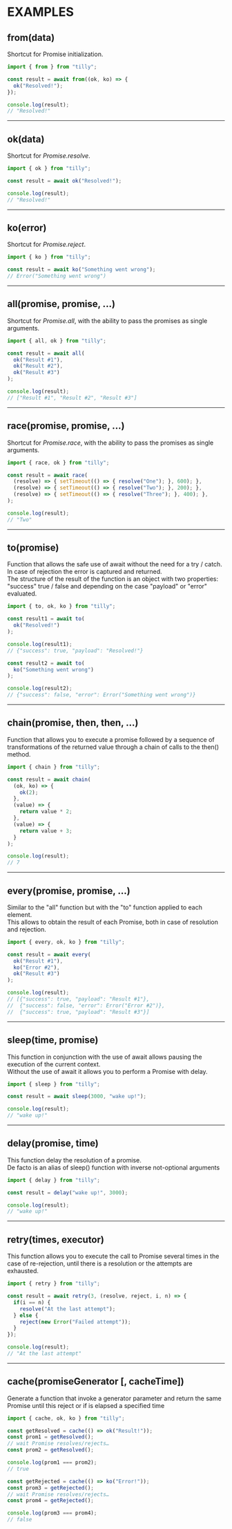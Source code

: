 # EXAMPLES


## from(data)

Shortcut for Promise initialization.

```javascript
import { from } from "tilly";

const result = await from((ok, ko) => {
  ok("Resolved!");
});

console.log(result);
// "Resolved!"
```

---

## ok(data)

Shortcut for *Promise.resolve*.

```javascript
import { ok } from "tilly";

const result = await ok("Resolved!");

console.log(result);
// "Resolved!"
```

---

## ko(error)

Shortcut for *Promise.reject*.

```javascript
import { ko } from "tilly";

const result = await ko("Something went wrong");
// Error("Something went wrong")
```

---

## all(promise, promise, ...)

Shortcut for *Promise.all*, with the ability to pass the promises as single arguments.

```javascript
import { all, ok } from "tilly";

const result = await all(
  ok("Result #1"),
  ok("Result #2"),
  ok("Result #3")
);

console.log(result);
// ["Result #1", "Result #2", "Result #3"]
```

---

## race(promise, promise, ...)

Shortcut for *Promise.race*, with the ability to pass the promises as single arguments.

```javascript
import { race, ok } from "tilly";

const result = await race(
  (resolve) => { setTimeout(() => { resolve("One"); }, 600); },
  (resolve) => { setTimeout(() => { resolve("Two"); }, 200); },
  (resolve) => { setTimeout(() => { resolve("Three"); }, 400); },
);

console.log(result);
// "Two"
```

---

## to(promise)

Function that allows the safe use of await without the need for a try / catch. In case of rejection the error is captured and returned.<br/>
The structure of the result of the function is an object with two properties: "success" true / false and depending on the case "payload" or "error" evaluated.

```javascript
import { to, ok, ko } from "tilly";

const result1 = await to(
  ok("Resolved!")
);

console.log(result1);
// {"success": true, "payload": "Resolved!"}

const result2 = await to(
  ko("Something went wrong")
);

console.log(result2);
// {"success": false, "error": Error("Something went wrong")}
```

---

## chain(promise, then, then, ...)

Function that allows you to execute a promise followed by a sequence of transformations of the returned value through a chain of calls to the then() method.

```javascript
import { chain } from "tilly";

const result = await chain(
  (ok, ko) => {
    ok(2);
  },
  (value) => {
    return value * 2;
  },
  (value) => {
    return value + 3;
  }
);

console.log(result);
// 7
```

---

## every(promise, promise, ...)

Similar to the "all" function but with the "to" function applied to each element.<br/>
This allows to obtain the result of each Promise, both in case of resolution and rejection.

```javascript
import { every, ok, ko } from "tilly";

const result = await every(
  ok("Result #1"),
  ko("Error #2"),
  ok("Result #3")
);

console.log(result);
// [{"success": true, "payload": "Result #1"},
//  {"success": false, "error": Error("Error #2")},
//  {"success": true, "payload": "Result #3"}]

```

---

## sleep(time, promise)

This function in conjunction with the use of await allows pausing the execution of the current context.<br/>
Without the use of await it allows you to perform a Promise with delay.

```javascript
import { sleep } from "tilly";

const result = await sleep(3000, "wake up!");

console.log(result);
// "wake up!"
```

---

## delay(promise, time)

This function delay the resolution of a promise.<br/>
De facto is an alias of sleep() function with inverse not-optional arguments

```javascript
import { delay } from "tilly";

const result = delay("wake up!", 3000);

console.log(result);
// "wake up!"
```

---

## retry(times, executor)

This function allows you to execute the call to Promise several times in the case of re-rejection, until there is a resolution or the attempts are exhausted.

```javascript
import { retry } from "tilly";

const result = await retry(3, (resolve, reject, i, n) => {
  if(i == n) {
    resolve("At the last attempt");
  } else {
    reject(new Error("Failed attempt"));
  }
});

console.log(result);
// "At the last attempt"
```

---

## cache(promiseGenerator [, cacheTime])

Generate a function that invoke a generator parameter and return the same Promise until this reject or if is elapsed a specified time

```javascript
import { cache, ok, ko } from "tilly";

const getResolved = cache(() => ok("Result!"));
const prom1 = getResolved();
// wait Promise resolves/rejects…
const prom2 = getResolved();

console.log(prom1 === prom2);
// true

const getRejected = cache(() => ko("Error!"));
const prom3 = getRejected();
// wait Promise resolves/rejects…
const prom4 = getRejected();

console.log(prom3 === prom4);
// false
```
